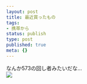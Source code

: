 ```yaml
---
layout: post
title: 最近買ったもの
tags:
- 携帯から
status: publish
type: post
published: true
meta: {}
---
```

<div class="caption">なんか573の回し者みたいだな…
</div>
<div class="photo"><img src="http://wo.skr.jp/images/uploads/blog-photo-1135508231.73-0.jpg" /></div>
